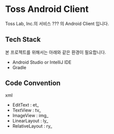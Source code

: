 Toss Android Client
==============
Toss Lab, Inc.의 서비스 ??? 의 Android Client 입니다.


Tech Stack
---------
본 프로젝트를 위해서는 아래와 같은 환경이 필요합니다.

+ Android Studio or IntelliJ IDE
+ Gradle

Code Convention
---------
xml
+ EditText : et_
+ TextView : tv_
+ ImageView : img_
+ LinearLayout : ly_
+ RelativeLayout : ry_